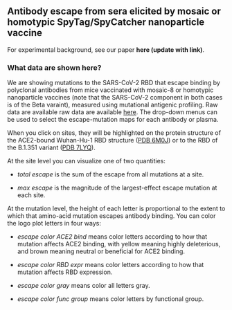 ## Antibody escape from sera elicited by mosaic or homotypic SpyTag/SpyCatcher nanoparticle vaccine

For experimental background, see our paper **here (update with link)**.

### What data are shown here?
We are showing mutations to the SARS-CoV-2 RBD that escape binding by polyclonal antibodies from mice vaccinated with mosaic-8 or homotypic nanoparticle vaccines (note that the SARS-CoV-2 component in both cases is of the Beta varaint), measured using mutational antigenic profiling. Raw data are available raw data are available [here]().
The drop-down menus can be used to select the escape-mutation maps for each antibody or plasma.

When you click on sites, they will be highlighted on the protein structure of the ACE2-bound Wuhan-Hu-1 RBD structure ([PDB 6M0J](https://www.rcsb.org/structure/6M0J)) or to the RBD of the B.1.351 variant ([PDB 7LYQ](https://www.rcsb.org/structure/7LYQ)).

At the site level you can visualize one of two quantities:

 - *total escape* is the sum of the escape from all mutations at a site.

 - *max escape* is the magnitude of the largest-effect escape mutation at each site.

At the mutation level, the height of each letter is proportional to the extent to which that amino-acid mutation escapes antibody binding.
You can color the logo plot letters in four ways:

 - *escape color ACE2 bind* means color letters according to how that mutation affects ACE2 binding, with yellow meaning highly deleterious, and brown meaning neutral or beneficial for ACE2 binding.

 - *escape color RBD expr* means color letters according to how that mutation affects RBD expression.

 - *escape color gray* means color all letters gray.

 - *escape color func group* means color letters by functional group.

